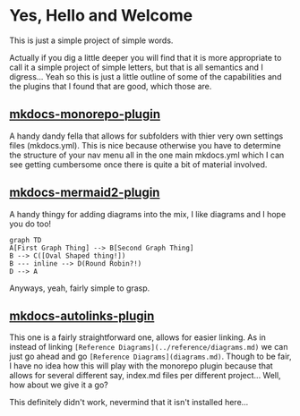 # Yes, Hello and Welcome

This is just a simple project of simple words.

Actually if you dig a little deeper you will find that it is more appropriate to
call it a simple project of simple letters, but that is all semantics and I digress...
Yeah so this is just a little outline of some of the capabilities and the
plugins that I found that are good, which those are.

## [mkdocs-monorepo-plugin](https://github.com/backstage/mkdocs-monorepo-plugin)

A handy dandy fella that allows for subfolders with thier very own settings
files (mkdocs.yml). This is nice because otherwise you have to determine
the structure of your nav menu all in the one main mkdocs.yml which I can
see getting cumbersome once there is quite a bit of material involved.

## [mkdocs-mermaid2-plugin](https://github.com/fralau/mkdocs-mermaid2-plugin)

A handy thingy for adding diagrams into the mix, I like diagrams and I hope you
do too!

```mermaid
graph TD
A[First Graph Thing] --> B[Second Graph Thing]
B --> C([Oval Shaped thing!])
B --- inline --> D(Round Robin?!)
D --> A
```

Anyways, yeah, fairly simple to grasp.

## [mkdocs-autolinks-plugin](https://github.com/midnightprioriem/mkdocs-autolinks-plugin)

This one is a fairly straightforward one, allows for easier linking. As in
instead of linking `[Reference Diagrams](../reference/diagrams.md)` we can
just go ahead and go `[Reference Diagrams](diagrams.md)`. Though to be fair,
I have no idea how this will play with the monorepo plugin because that allows
for several different say, index.md files per different project... Well,
how about we give it a go?

This definitely didn't work, nevermind that it isn't installed here...
